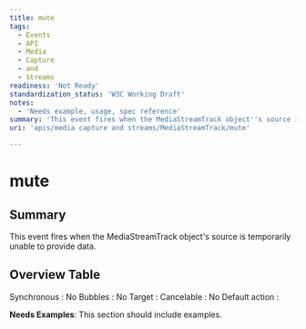 ```yaml
---
title: mute
tags:
  - Events
  - API
  - Media
  - Capture
  - and
  - Streams
readiness: 'Not Ready'
standardization_status: 'W3C Working Draft'
notes:
  - 'Needs example, usage, spec reference'
summary: 'This event fires when the MediaStreamTrack object''s source is temporarily unable to provide data.'
uri: 'apis/media capture and streams/MediaStreamTrack/mute'

---
```

# mute

## Summary

This event fires when the MediaStreamTrack object's source is temporarily unable to provide data.

## Overview Table

Synchronous
:   No
Bubbles
:   No
Target
:
Cancelable
:   No
Default action
:

**Needs Examples**: This section should include examples.


